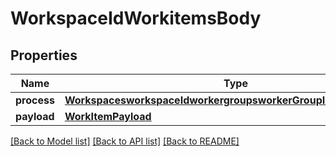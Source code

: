 # WorkspaceIdWorkitemsBody

## Properties
Name | Type | Description | Notes
------------ | ------------- | ------------- | -------------
**process** | [**WorkspacesworkspaceIdworkergroupsworkerGroupIdworkersWorker**](WorkspacesworkspaceIdworkergroupsworkerGroupIdworkersWorker.md) |  | 
**payload** | [**WorkItemPayload**](WorkItemPayload.md) |  | 

[[Back to Model list]](../README.md#documentation-for-models) [[Back to API list]](../README.md#documentation-for-api-endpoints) [[Back to README]](../README.md)

